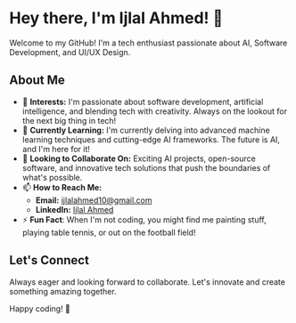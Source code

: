 # Hey there, I'm Ijlal Ahmed! 👋

Welcome to my GitHub! I'm a tech enthusiast passionate about AI, Software Development, and UI/UX Design.



## About Me
- 👀 **Interests:** I'm passionate about software development, artificial intelligence, and blending tech with creativity. Always on the lookout for the next big thing in tech!
- 🌱 **Currently Learning:** I'm currently delving into advanced machine learning techniques and cutting-edge AI frameworks. The future is AI, and I'm here for it!
- 💞️ **Looking to Collaborate On:** Exciting AI projects, open-source software, and innovative tech solutions that push the boundaries of what's possible.
- 📫 **How to Reach Me:**
  - **Email:** ijlalahmed10@gmail.com
  - **LinkedIn:** [Ijlal Ahmed](https://www.linkedin.com/in/ijlal-ahmed)
- ⚡ **Fun Fact**: When I'm not coding, you might find me painting stuff, playing table tennis, or out on the football field!




## Let's Connect

Always eager and looking forward to collaborate. Let's innovate and create something amazing together.

Happy coding! 🚀


<!---
Ijlal-Ahmed10/Ijlal-Ahmed10 is a ✨ special ✨ repository because its `README.md` (this file) appears on your GitHub profile.
You can click the Preview link to take a look at your changes.
--->
